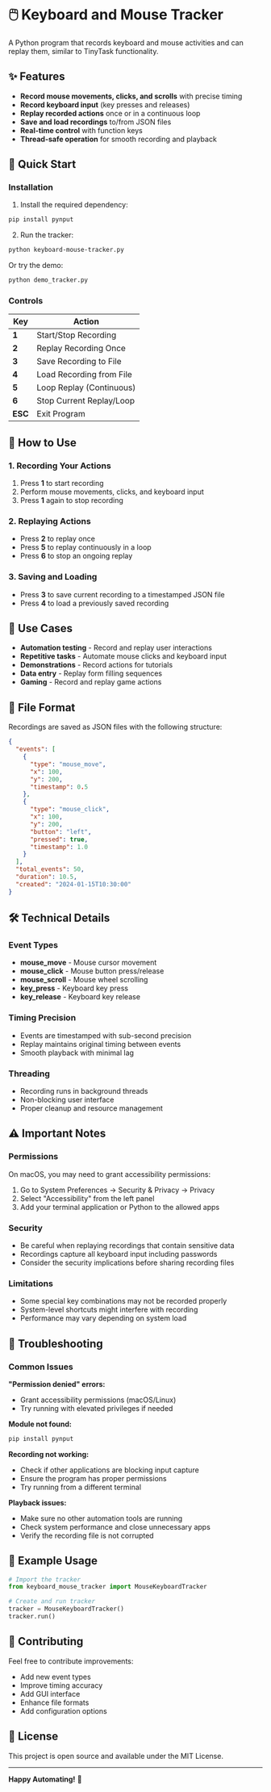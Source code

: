 # 🖱️ Keyboard and Mouse Tracker

A Python program that records keyboard and mouse activities and can replay them, similar to TinyTask functionality.

## ✨ Features

- **Record mouse movements, clicks, and scrolls** with precise timing
- **Record keyboard input** (key presses and releases)
- **Replay recorded actions** once or in a continuous loop
- **Save and load recordings** to/from JSON files
- **Real-time control** with function keys
- **Thread-safe operation** for smooth recording and playback

## 🚀 Quick Start

### Installation

1. Install the required dependency:

```bash
pip install pynput
```

2. Run the tracker:

```bash
python keyboard-mouse-tracker.py
```

Or try the demo:

```bash
python demo_tracker.py
```

### Controls

| Key     | Action                   |
| ------- | ------------------------ |
| **1**   | Start/Stop Recording     |
| **2**   | Replay Recording Once    |
| **3**   | Save Recording to File   |
| **4**   | Load Recording from File |
| **5**   | Loop Replay (Continuous) |
| **6**   | Stop Current Replay/Loop |
| **ESC** | Exit Program             |

## 📖 How to Use

### 1. Recording Your Actions

1. Press **1** to start recording
2. Perform mouse movements, clicks, and keyboard input
3. Press **1** again to stop recording

### 2. Replaying Actions

- Press **2** to replay once
- Press **5** to replay continuously in a loop
- Press **6** to stop an ongoing replay

### 3. Saving and Loading

- Press **3** to save current recording to a timestamped JSON file
- Press **4** to load a previously saved recording

## 🎯 Use Cases

- **Automation testing** - Record and replay user interactions
- **Repetitive tasks** - Automate mouse clicks and keyboard input
- **Demonstrations** - Record actions for tutorials
- **Data entry** - Replay form filling sequences
- **Gaming** - Record and replay game actions

## 📁 File Format

Recordings are saved as JSON files with the following structure:

```json
{
  "events": [
    {
      "type": "mouse_move",
      "x": 100,
      "y": 200,
      "timestamp": 0.5
    },
    {
      "type": "mouse_click",
      "x": 100,
      "y": 200,
      "button": "left",
      "pressed": true,
      "timestamp": 1.0
    }
  ],
  "total_events": 50,
  "duration": 10.5,
  "created": "2024-01-15T10:30:00"
}
```

## 🛠️ Technical Details

### Event Types

- **mouse_move** - Mouse cursor movement
- **mouse_click** - Mouse button press/release
- **mouse_scroll** - Mouse wheel scrolling
- **key_press** - Keyboard key press
- **key_release** - Keyboard key release

### Timing Precision

- Events are timestamped with sub-second precision
- Replay maintains original timing between events
- Smooth playback with minimal lag

### Threading

- Recording runs in background threads
- Non-blocking user interface
- Proper cleanup and resource management

## ⚠️ Important Notes

### Permissions

On macOS, you may need to grant accessibility permissions:

1. Go to System Preferences → Security & Privacy → Privacy
2. Select "Accessibility" from the left panel
3. Add your terminal application or Python to the allowed apps

### Security

- Be careful when replaying recordings that contain sensitive data
- Recordings capture all keyboard input including passwords
- Consider the security implications before sharing recording files

### Limitations

- Some special key combinations may not be recorded properly
- System-level shortcuts might interfere with recording
- Performance may vary depending on system load

## 🔧 Troubleshooting

### Common Issues

**"Permission denied" errors:**

- Grant accessibility permissions (macOS/Linux)
- Try running with elevated privileges if needed

**Module not found:**

```bash
pip install pynput
```

**Recording not working:**

- Check if other applications are blocking input capture
- Ensure the program has proper permissions
- Try running from a different terminal

**Playback issues:**

- Make sure no other automation tools are running
- Check system performance and close unnecessary apps
- Verify the recording file is not corrupted

## 📝 Example Usage

```python
# Import the tracker
from keyboard_mouse_tracker import MouseKeyboardTracker

# Create and run tracker
tracker = MouseKeyboardTracker()
tracker.run()
```

## 🤝 Contributing

Feel free to contribute improvements:

- Add new event types
- Improve timing accuracy
- Add GUI interface
- Enhance file formats
- Add configuration options

## 📄 License

This project is open source and available under the MIT License.

---

**Happy Automating!** 🚀
